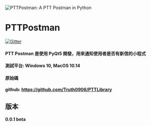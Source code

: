 ![PTTPostman: A PTT Postman in Python](https://i.imgur.com/B1dzlL6.png)
# PTTPostman
[![Gitter](https://badges.gitter.im/PTTPostman/community.svg)](https://gitter.im/PTTPostman/community?utm_source=badge&utm_medium=badge&utm_campaign=pr-badge)

#### PTT Postman 是使用 PyQt5 開發，用來通知使用者是否有新信的小程式
#### 測試平台: Windows 10, MacOS 10.14
#### 原始碼
#### github: https://github.com/Truth0906/PTTLibrary

## 版本
#### 0.0.1 beta